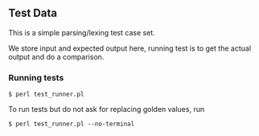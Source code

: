 ## Test Data

This is a simple parsing/lexing test case set.

We store input and expected output here,
running test is to get the actual output and do a comparison.

### Running tests

```shell
$ perl test_runner.pl
```

To run tests but do not ask for replacing golden values, run

```shell
$ perl test_runner.pl --no-terminal
```
